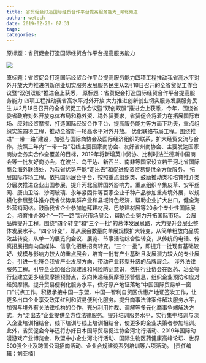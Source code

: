 ```yaml
---
title: 省贸促会打造国际经贸合作平台提高服务能力_河北频道
author: wetech
date: 2019-02-20- 07:31
tags: 
categories: 
---
```

原标题：省贸促会打造国际经贸合作平台提高服务能力
<!-- more -->
                
<img align="center" border="0" src="http://p2.ifengimg.com/a/2016/0810/204c433878d5cf9size1_w16_h16.png" />
                
            
原标题：省贸促会打造国际经贸合作平台提高服务能力四项工程推动我省高水平对外开放大力推进创新创业切实服务发展服务民生从2月18日召开的全省贸促工作会议暨“双创双服”推进会上获悉，
原标题：省贸促会打造国际经贸合作平台提高服务能力
四项工程推动我省高水平对外开放
大力推进创新创业切实服务发展服务民生
从2月18日召开的全省贸促工作会议暨“双创双服”推进会上获悉，今年，围绕省委省政府对外开放总体布局和稳外资、稳外贸要求，省贸促会将着力在拓展国际市场、应对经贸摩擦、打造国际经贸合作平台、提高服务能力等方面下功夫，重点组织实施四项工程，推动全省新一轮高水平对外开放。
优化联络布局工程。围绕推进“一带一路”建设，加强与国际商协会及国际经济组织的联系，扩大经贸交流与合作。按照三年内“一带一路”沿线主要国家商协会、友好省州商协会、主要发达国家商协会务实合作全覆盖的目标，2019年将新增英中贸协、比利时法兰德斯中国商会等一批友好商协会，在波兰、乌干达、新西兰、南非等国家设立若干河北省国际商会海外联络处，为我省优势产能“走出去”和促进投资贸易提供全方位服务。
拓展国际市场工程。依托国际展会平台，按照重点组织类、鼓励推动类和培育推介类分层次推进企业出国参展，提升河北品牌国外影响力。重点组织辛集皮草、安平丝网、唐山卫浴、沙河玻璃、永年紧固件等百家企业千种产品参加重点境外展，以规模化参展整体推介我省优势集群产业和县域特色经济，帮助企业扩大出口，健全海外营销网络。鼓励我省企业参加迪拜建材展、巴黎建材展等20余个专业性国际展会，培育推介30个“一带一路”新兴市场展会，帮助企业努力开拓国际市场。
会展品牌提升工程。围绕“四个转变”和“三个一批”的总体发展思路，大力提升会展业整体发展水平。“四个转变”，即从展会数量向单展规模扩大转变，从简单粗放向品质效益转变，从单一的展览向会议、展览、节事活动综合性转变，从传统的电话、传真招展招商向自媒体、信息化招展招商转变。“三个一批”，即提升一批现有基础较好、规模与影响力较大的重点展会，培育一批有产业基础且发展潜力较大的专业展会，引进一批符合我省产业发展方向、带动产业转型升级的品牌展会。
涉外法律服务工程。引导企业加强合规建设和风险防范意识，依托行业协会在医药、冶金等行业建立更多经贸摩擦预警点，双向传递经贸摩擦预警信息，组织企业预防和应对经贸摩擦。提升贸易便利化服务水平，做好原产地证落地“中国国际贸易单一窗口”试点工作，积极承接中国—东盟、中国—智利自贸区优惠产地证签发工作，让更多出口企业享受政策红利和贸易便利化服务。提升商事法律案件解决服务水平，加强与境外有关法律机构的合作，充分利用仲裁、调解等多元化商事争端解决方式，为“走出去”企业提供全方位法律服务。提升培训服务水平，实行集中培训与深入企业培训相结合，线下培训与线上培训相结合，使更多的企业决策者参加培训。
此外，省贸促会今年还将办好日本国际贸易促进协会河北行活动、2019年国际动漫游戏产业博览会、欧盟中小企业河北行活动、国际生物医药健康高峰论坛、世界500强企业及跨国公司招商活动、企业合规建设系列培训等六项活动。
[责任编辑：刘亚楠]
            
